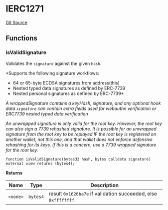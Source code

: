 # IERC1271
[Git Source](https://github.com/Uniswap/minimal-delegation/blob/8189d62a80ed3ac2bd308849641dca52350f024a/src/interfaces/IERC1271.sol)


## Functions
### isValidSignature

Validates the `signature` against the given `hash`.

*Supports the following signature workflows:
- 64 or 65-byte ECDSA signatures from address(this)
- Nested typed data signatures as defined by ERC-7739
- Nested personal signatures as defined by ERC-7739*

*A wrappedSignature contains a keyHash, signature, and any optional hook data
`signature` can contain extra fields used for webauthn verification or ERC7739 nested typed data verification*

*An unwrapped signature is only valid for the root key. However, the root key can also sign a 7739 rehashed signature.
It is possible for an unwrapped signature from the root key to be replayed IF the root key is registered on another wallet, not this one, and that wallet
does not enforce defensive rehashing for its keys. If this is a concern, use a 7739 wrapped signature for the root key.*


```solidity
function isValidSignature(bytes32 hash, bytes calldata signature) external view returns (bytes4);
```
**Returns**

|Name|Type|Description|
|----|----|-----------|
|`<none>`|`bytes4`|result `0x1626ba7e` if validation succeeded, else `0xffffffff`.|


